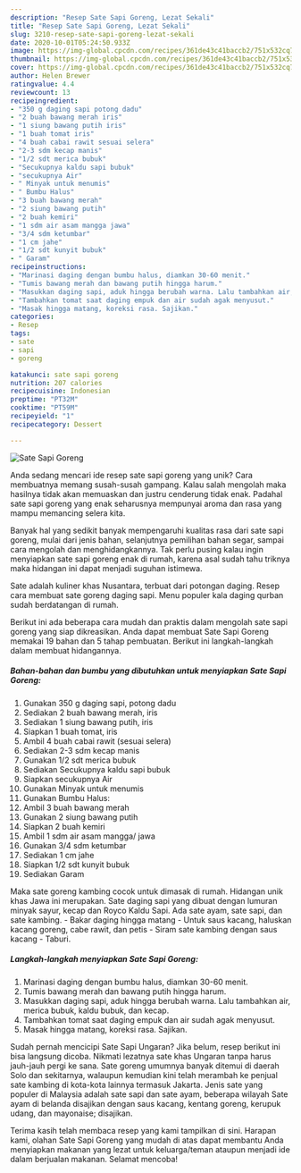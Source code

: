 ```yaml
---
description: "Resep Sate Sapi Goreng, Lezat Sekali"
title: "Resep Sate Sapi Goreng, Lezat Sekali"
slug: 3210-resep-sate-sapi-goreng-lezat-sekali
date: 2020-10-01T05:24:50.933Z
image: https://img-global.cpcdn.com/recipes/361de43c41baccb2/751x532cq70/sate-sapi-goreng-foto-resep-utama.jpg
thumbnail: https://img-global.cpcdn.com/recipes/361de43c41baccb2/751x532cq70/sate-sapi-goreng-foto-resep-utama.jpg
cover: https://img-global.cpcdn.com/recipes/361de43c41baccb2/751x532cq70/sate-sapi-goreng-foto-resep-utama.jpg
author: Helen Brewer
ratingvalue: 4.4
reviewcount: 13
recipeingredient:
- "350 g daging sapi potong dadu"
- "2 buah bawang merah iris"
- "1 siung bawang putih iris"
- "1 buah tomat iris"
- "4 buah cabai rawit sesuai selera"
- "2-3 sdm kecap manis"
- "1/2 sdt merica bubuk"
- "Secukupnya kaldu sapi bubuk"
- "secukupnya Air"
- " Minyak untuk menumis"
- " Bumbu Halus"
- "3 buah bawang merah"
- "2 siung bawang putih"
- "2 buah kemiri"
- "1 sdm air asam mangga jawa"
- "3/4 sdm ketumbar"
- "1 cm jahe"
- "1/2 sdt kunyit bubuk"
- " Garam"
recipeinstructions:
- "Marinasi daging dengan bumbu halus, diamkan 30-60 menit."
- "Tumis bawang merah dan bawang putih hingga harum."
- "Masukkan daging sapi, aduk hingga berubah warna. Lalu tambahkan air, merica bubuk, kaldu bubuk, dan kecap."
- "Tambahkan tomat saat daging empuk dan air sudah agak menyusut."
- "Masak hingga matang, koreksi rasa. Sajikan."
categories:
- Resep
tags:
- sate
- sapi
- goreng

katakunci: sate sapi goreng 
nutrition: 207 calories
recipecuisine: Indonesian
preptime: "PT32M"
cooktime: "PT59M"
recipeyield: "1"
recipecategory: Dessert

---
```



![Sate Sapi Goreng](https://img-global.cpcdn.com/recipes/361de43c41baccb2/751x532cq70/sate-sapi-goreng-foto-resep-utama.jpg)

Anda sedang mencari ide resep sate sapi goreng yang unik? Cara membuatnya memang susah-susah gampang. Kalau salah mengolah maka hasilnya tidak akan memuaskan dan justru cenderung tidak enak. Padahal sate sapi goreng yang enak seharusnya mempunyai aroma dan rasa yang mampu memancing selera kita.

Banyak hal yang sedikit banyak mempengaruhi kualitas rasa dari sate sapi goreng, mulai dari jenis bahan, selanjutnya pemilihan bahan segar, sampai cara mengolah dan menghidangkannya. Tak perlu pusing kalau ingin menyiapkan sate sapi goreng enak di rumah, karena asal sudah tahu triknya maka hidangan ini dapat menjadi suguhan istimewa.

Sate adalah kuliner khas Nusantara, terbuat dari potongan daging. Resep cara membuat sate goreng daging sapi. Menu populer kala daging qurban sudah berdatangan di rumah.


Berikut ini ada beberapa cara mudah dan praktis dalam mengolah sate sapi goreng yang siap dikreasikan. Anda dapat membuat Sate Sapi Goreng memakai 19 bahan dan 5 tahap pembuatan. Berikut ini langkah-langkah dalam membuat hidangannya.

<!--inarticleads1-->

##### Bahan-bahan dan bumbu yang dibutuhkan untuk menyiapkan Sate Sapi Goreng:

1. Gunakan 350 g daging sapi, potong dadu
1. Sediakan 2 buah bawang merah, iris
1. Sediakan 1 siung bawang putih, iris
1. Siapkan 1 buah tomat, iris
1. Ambil 4 buah cabai rawit (sesuai selera)
1. Sediakan 2-3 sdm kecap manis
1. Gunakan 1/2 sdt merica bubuk
1. Sediakan Secukupnya kaldu sapi bubuk
1. Siapkan secukupnya Air
1. Gunakan  Minyak untuk menumis
1. Gunakan  Bumbu Halus:
1. Ambil 3 buah bawang merah
1. Gunakan 2 siung bawang putih
1. Siapkan 2 buah kemiri
1. Ambil 1 sdm air asam mangga/ jawa
1. Gunakan 3/4 sdm ketumbar
1. Sediakan 1 cm jahe
1. Siapkan 1/2 sdt kunyit bubuk
1. Sediakan  Garam


Maka sate goreng kambing cocok untuk dimasak di rumah. Hidangan unik khas Jawa ini merupakan. Sate daging sapi yang dibuat dengan lumuran minyak sayur, kecap dan Royco Kaldu Sapi. Ada sate ayam, sate sapi, dan sate kambing. - Bakar daging hingga matang - Untuk saus kacang, haluskan kacang goreng, cabe rawit, dan petis - Siram sate kambing dengan saus kacang - Taburi. 

<!--inarticleads2-->

##### Langkah-langkah menyiapkan Sate Sapi Goreng:

1. Marinasi daging dengan bumbu halus, diamkan 30-60 menit.
1. Tumis bawang merah dan bawang putih hingga harum.
1. Masukkan daging sapi, aduk hingga berubah warna. Lalu tambahkan air, merica bubuk, kaldu bubuk, dan kecap.
1. Tambahkan tomat saat daging empuk dan air sudah agak menyusut.
1. Masak hingga matang, koreksi rasa. Sajikan.


Sudah pernah mencicipi Sate Sapi Ungaran? Jika belum, resep berikut ini bisa langsung dicoba. Nikmati lezatnya sate khas Ungaran tanpa harus jauh-jauh pergi ke sana. Sate goreng umumnya banyak ditemui di daerah Solo dan sekitarnya, walaupun kemudian kini telah merambah ke penjual sate kambing di kota-kota lainnya termasuk Jakarta. Jenis sate yang populer di Malaysia adalah sate sapi dan sate ayam, beberapa wilayah Sate ayam di belanda disajikan dengan saus kacang, kentang goreng, kerupuk udang, dan mayonaise; disajikan. 

Terima kasih telah membaca resep yang kami tampilkan di sini. Harapan kami, olahan Sate Sapi Goreng yang mudah di atas dapat membantu Anda menyiapkan makanan yang lezat untuk keluarga/teman ataupun menjadi ide dalam berjualan makanan. Selamat mencoba!
